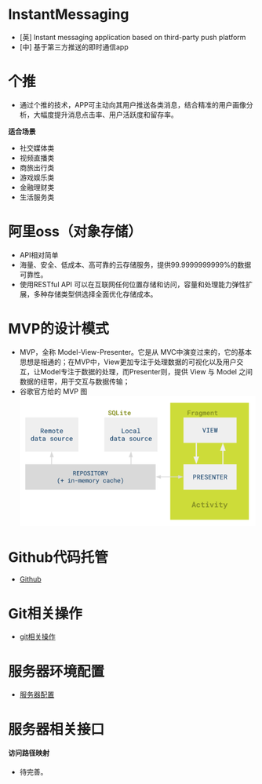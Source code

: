 # InstantMessaging
- [英] Instant messaging application based on third-party push platform
- [中] 基于第三方推送的即时通信app

# 个推
- 通过个推的技术，APP可主动向其用户推送各类消息，结合精准的用户画像分析，大幅度提升消息点击率、用户活跃度和留存率。

**适合场景**
- 社交媒体类
- 视频直播类
- 商旅出行类
- 游戏娱乐类
- 金融理财类
- 生活服务类

# 阿里oss（对象存储）
- API相对简单
- 海量、安全、低成本、高可靠的云存储服务，提供99.9999999999%的数据可靠性。
- 使用RESTful API 可以在互联网任何位置存储和访问，容量和处理能力弹性扩展，多种存储类型供选择全面优化存储成本。

# MVP的设计模式
- MVP，全称 Model-View-Presenter。它是从 MVC中演变过来的，它的基本思想是相通的；在MVP中，View更加专注于处理数据的可视化以及用户交互，让Model专注于数据的处理，而Presenter则，提供 View 与 Model 之间数据的纽带，用于交互与数据传输；
- 谷歌官方给的 MVP 图
![MVP设计模式](https://github.com/HuaiAnGG/InstantMessaging/blob/master/resource/MVP%E8%AE%BE%E8%AE%A1%E6%A8%A1%E5%BC%8F.png)

# Github代码托管
- [Github](https://github.com/HuaiAnGG/InstantMessaging.git)

# Git相关操作
- [git相关操作](https://github.com/HuaiAnGG/InstantMessaging/blob/master/Doc/Git%E7%9B%B8%E5%85%B3%E6%93%8D%E4%BD%9C.md)

# 服务器环境配置
- [服务器配置](https://github.com/HuaiAnGG/InstantMessaging/blob/master/Doc/%E7%8E%AF%E5%A2%83%E6%90%AD%E5%BB%BA.md)

# 服务器相关接口

#### 访问路径映射
- 待完善。